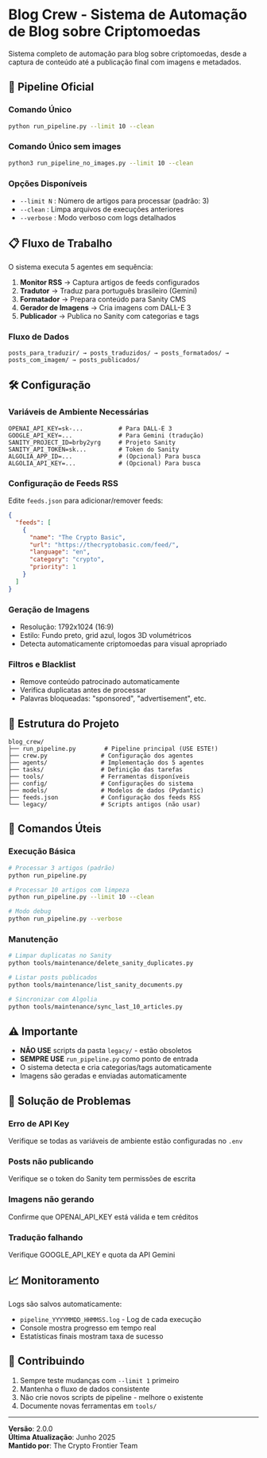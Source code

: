 # Blog Crew - Sistema de Automação de Blog sobre Criptomoedas

Sistema completo de automação para blog sobre criptomoedas, desde a captura de conteúdo até a publicação final com imagens e metadados.


## 🚀 Pipeline Oficial

### Comando Único
```bash
python run_pipeline.py --limit 10 --clean
```

### Comando Único sem images
```bash
python3 run_pipeline_no_images.py --limit 10 --clean
```

### Opções Disponíveis
- `--limit N` : Número de artigos para processar (padrão: 3)
- `--clean` : Limpa arquivos de execuções anteriores
- `--verbose` : Modo verboso com logs detalhados

## 📋 Fluxo de Trabalho

O sistema executa 5 agentes em sequência:

1. **Monitor RSS** → Captura artigos de feeds configurados
2. **Tradutor** → Traduz para português brasileiro (Gemini)
3. **Formatador** → Prepara conteúdo para Sanity CMS
4. **Gerador de Imagens** → Cria imagens com DALL-E 3
5. **Publicador** → Publica no Sanity com categorias e tags

### Fluxo de Dados
```
posts_para_traduzir/ → posts_traduzidos/ → posts_formatados/ → posts_com_imagem/ → posts_publicados/
```

## 🛠️ Configuração

### Variáveis de Ambiente Necessárias
```env
OPENAI_API_KEY=sk-...          # Para DALL-E 3
GOOGLE_API_KEY=...             # Para Gemini (tradução)
SANITY_PROJECT_ID=brby2yrg     # Projeto Sanity
SANITY_API_TOKEN=sk...         # Token do Sanity
ALGOLIA_APP_ID=...             # (Opcional) Para busca
ALGOLIA_API_KEY=...            # (Opcional) Para busca
```

### Configuração de Feeds RSS
Edite `feeds.json` para adicionar/remover feeds:
```json
{
  "feeds": [
    {
      "name": "The Crypto Basic",
      "url": "https://thecryptobasic.com/feed/",
      "language": "en",
      "category": "crypto",
      "priority": 1
    }
  ]
}
```

### Geração de Imagens
- Resolução: 1792x1024 (16:9)
- Estilo: Fundo preto, grid azul, logos 3D volumétricos
- Detecta automaticamente criptomoedas para visual apropriado

### Filtros e Blacklist
- Remove conteúdo patrocinado automaticamente
- Verifica duplicatas antes de processar
- Palavras bloqueadas: "sponsored", "advertisement", etc.

## 📁 Estrutura do Projeto

```
blog_crew/
├── run_pipeline.py        # Pipeline principal (USE ESTE!)
├── crew.py               # Configuração dos agentes
├── agents/               # Implementação dos 5 agentes
├── tasks/                # Definição das tarefas
├── tools/                # Ferramentas disponíveis
├── config/               # Configurações do sistema
├── models/               # Modelos de dados (Pydantic)
├── feeds.json            # Configuração dos feeds RSS
└── legacy/               # Scripts antigos (não usar)
```

## 🔧 Comandos Úteis

### Execução Básica
```bash
# Processar 3 artigos (padrão)
python run_pipeline.py

# Processar 10 artigos com limpeza
python run_pipeline.py --limit 10 --clean

# Modo debug
python run_pipeline.py --verbose
```

### Manutenção
```bash
# Limpar duplicatas no Sanity
python tools/maintenance/delete_sanity_duplicates.py

# Listar posts publicados
python tools/maintenance/list_sanity_documents.py

# Sincronizar com Algolia
python tools/maintenance/sync_last_10_articles.py
```

## ⚠️ Importante

- **NÃO USE** scripts da pasta `legacy/` - estão obsoletos
- **SEMPRE USE** `run_pipeline.py` como ponto de entrada
- O sistema detecta e cria categorias/tags automaticamente
- Imagens são geradas e enviadas automaticamente

## 🐛 Solução de Problemas

### Erro de API Key
Verifique se todas as variáveis de ambiente estão configuradas no `.env`

### Posts não publicando
Verifique se o token do Sanity tem permissões de escrita

### Imagens não gerando
Confirme que OPENAI_API_KEY está válida e tem créditos

### Tradução falhando
Verifique GOOGLE_API_KEY e quota da API Gemini

## 📈 Monitoramento

Logs são salvos automaticamente:
- `pipeline_YYYYMMDD_HHMMSS.log` - Log de cada execução
- Console mostra progresso em tempo real
- Estatísticas finais mostram taxa de sucesso

## 🤝 Contribuindo

1. Sempre teste mudanças com `--limit 1` primeiro
2. Mantenha o fluxo de dados consistente
3. Não crie novos scripts de pipeline - melhore o existente
4. Documente novas ferramentas em `tools/`

---

**Versão**: 2.0.0  
**Última Atualização**: Junho 2025  
**Mantido por**: The Crypto Frontier Team